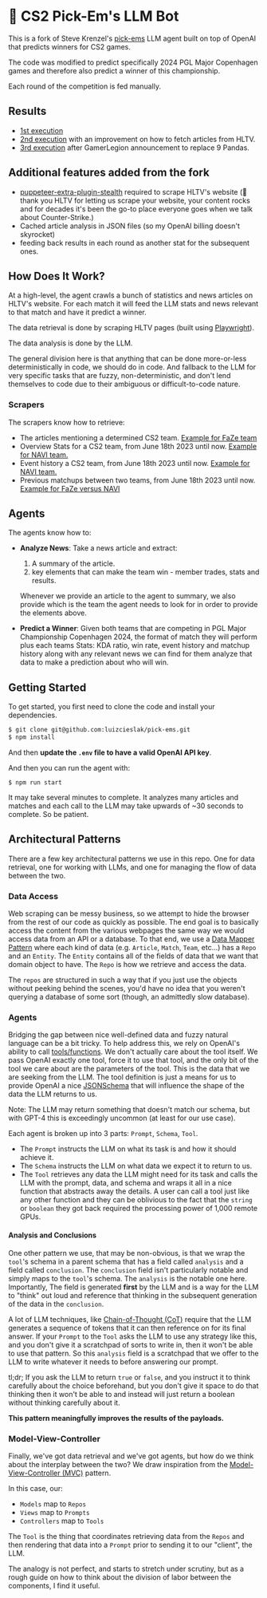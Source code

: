 # :gun: CS2 Pick-Em's LLM Bot

This is a fork of Steve Krenzel's [pick-ems](https://github.com/stevekrenzel/pick-ems) LLM agent built on top of OpenAI that predicts winners for CS2 games.

The code was modified to predict specifically 2024 PGL Major Copenhagen games and therefore also predict a winner of this championship.

Each round of the competition is fed manually.

## Results

* [1st execution](/RESULTS1.md)
* [2nd execution](/RESULTS2.md) with an improvement on how to fetch articles from HLTV.
* [3rd execution](/RESULTS3.md) after GamerLegion announcement to replace 9 Pandas.

## Additional features added from the fork

- [puppeteer-extra-plugin-stealth](https://github.com/berstend/puppeteer-extra/tree/master/packages/puppeteer-extra-plugin-stealth) required to scrape HLTV's website (🙏 thank you HLTV for letting us scrape your website, your content rocks and for decades it's been the go-to place everyone goes when we talk about Counter-Strike.)
- Cached article analysis in JSON files (so my OpenAI billing doesn't skyrocket)
- feeding back results in each round as another stat for the subsequent ones.

## How Does It Work?

At a high-level, the agent crawls a bunch of statistics and news articles on
HLTV's website. For each match it will feed the LLM
stats and news relevant to that match and have it predict a winner.

The data retrieval is done by scraping HLTV pages (built using
[Playwright](https://playwright.dev/)).

The data analysis is done by the LLM.

The general division here is that anything that can be done more-or-less
deterministically in code, we should do in code. And fallback to the LLM for
very specific tasks that are fuzzy, non-deterministic, and don't lend
themselves to code due to their ambiguous or difficult-to-code nature.

### Scrapers

The scrapers know how to retrieve:

- The articles mentioning a determined CS2 team. [Example for FaZe team](https://www.hltv.org/team/6667/faze#tab-newsBox)
- Overview Stats for a CS2 team, from June 18th 2023 until now. [Example for NAVI team.](https://www.hltv.org/stats/teams/4608/natus-vincere?startDate=2023-06-18&endDate=2025-01-18)
- Event history a CS2 team, from June 18th 2023 until now. [Example for NAVI team.](https://www.hltv.org/stats/teams/events/4608/natus-vincere?startDate=2023-06-18&endDate=2025-01-18)
- Previous matchups between two teams, from June 18th 2023 until now. [Example for FaZe versus NAVI](https://www.hltv.org/results?startDate=2023-06-18&endDate=2025-06-18&team=6667&team=4608&requireAllTeams=)

## Agents

The agents know how to:

- **Analyze News**: Take a news article and extract:

  1. A summary of the article.
  2. key elements that can make the team win - member trades, stats and results.

  Whenever we provide an article to the agent to summary, we also provide which is the team the agent needs to look for in order to provide the elements above.

- **Predict a Winner**: Given both teams that are competing in PGL Major Championship Copenhagen 2024, the format of match they will perform
  plus each teams Stats: KDA ratio, win rate, event history and matchup history
  along with any relevant news we can find for them
  analyze that data to make a prediction about who will win.

## Getting Started

To get started, you first need to clone the code and install your dependencies.

```sh
$ git clone git@github.com:luizcieslak/pick-ems.git
$ npm install
```

And then **update the `.env` file to have a valid OpenAI API key**.

And then you can run the agent with:

```
$ npm run start
```

It may take several minutes to complete. It analyzes many articles and matches
and each call to the LLM may take upwards of ~30 seconds to complete. So be
patient.

## Architectural Patterns

There are a few key architectural patterns we use in this repo. One for data
retrieval, one for working with LLMs, and one for managing the flow of data
between the two.

### Data Access

Web scraping can be messy business, so we attempt to hide the browser from the
rest of our code as quickly as possible. The end goal is to basically access
the content from the various webpages the same way we would access data from
an API or a database. To that end, we use a [Data Mapper Pattern](https://en.wikipedia.org/wiki/Data_mapper_pattern)
where each kind of data (e.g. `Article`, `Match`, `Team`, etc...) has a `Repo`
and an `Entity`. The `Entity` contains all of the fields of data that we want
that domain object to have. The `Repo` is how we retrieve and access the data.

The `repos` are structured in such a way that if you just use the objects
without peeking behind the scenes, you'd have no idea that you weren't
querying a database of some sort (though, an admittedly slow database).

### Agents

Bridging the gap between nice well-defined data and fuzzy natural language can
be a bit tricky. To help address this, we rely on OpenAI's ability to call
[tools/functions](https://platform.openai.com/docs/guides/function-calling).
We don't actually care about the tool itself. We pass OpenAI exactly one tool,
force it to use that tool, and the only bit of the tool we care about are the
parameters of the tool. This is the data that we are seeking from the LLM. The
tool definition is just a means for us to provide OpenAI a nice
[JSONSchema](https://json-schema.org/) that will influence the shape of the
data the LLM returns to us.

Note: The LLM may return something that doesn't match our schema, but with
GPT-4 this is exceedingly uncommon (at least for our use case).

Each agent is broken up into 3 parts: `Prompt`, `Schema`, `Tool`.

- The `Prompt` instructs the LLM on what its task is and how it should
  achieve it.
- The `Schema` instructs the LLM on what data we expect it to return to us.
- The `Tool` retrieves any data the LLM might need for its task and calls
  the LLM with the prompt, data, and schema and wraps it all in a nice
  function that abstracts away the details. A user can call a tool just like
  any other function and they can be oblivious to the fact that the `string`
  or `boolean` they got back required the processing power of 1,000 remote
  GPUs.

#### Analysis and Conclusions

One other pattern we use, that may be non-obvious, is that we wrap the
`tool`'s schema in a parent schema that has a field called `analysis` and a
field called `conclusion`. The `conclusion` field isn't particularly notable
and simply maps to the `tool`'s schema. The `analysis` is the notable one
here. Importantly, The field is generated **first** by the LLM and is a way
for the LLM to "think" out loud and reference that thinking in the subsequent
generation of the data in the `conclusion`.

A lot of LLM techniques, like [Chain-of-Thought
(CoT)](https://en.wikipedia.org/wiki/Prompt_engineering#Chain-of-thought)
require that the LLM generates a sequence of tokens that it can then reference
on for its final answer. If your `Prompt` to the `Tool` asks the LLM to use
any strategy like this, and you don't give it a scratchpad of sorts to write
in, then it won't be able to use that pattern. So this `analysis` field is a
scratchpad that we offer to the LLM to write whatever it needs to before
answering our prompt.

tl;dr; If you ask the LLM to return `true` or `false`, and you instruct it to
think carefully about the choice beforehand, but you don't give it space to
do that thinking then it won't be able to and instead will just return a boolean
without thinking carefully about it.

**This pattern meaningfully improves the results of the payloads.**

### Model-View-Controller

Finally, we've got data retrieval and we've got agents, but how do we think about
the interplay between the two? We draw inspiration from the
[Model-View-Controller (MVC)](https://en.wikipedia.org/wiki/Model-view-controller) pattern.

In this case, our:

- `Models` map to `Repos`
- `Views` map to `Prompts`
- `Controllers` map to `Tools`

The `Tool` is the thing that coordinates retrieving data from the `Repos` and
then rendering that data into a `Prompt` prior to sending it to our "client", the
LLM.

The analogy is not perfect, and starts to stretch under scrutiny, but as a
rough guide on how to think about the division of labor between the
components, I find it useful.
